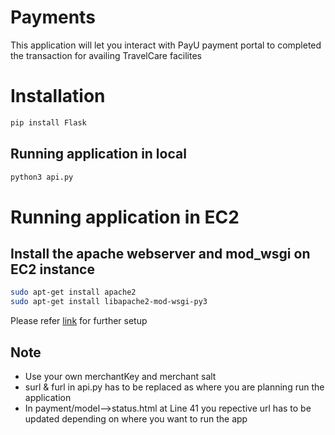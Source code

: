 # Payments

This application will let you interact with PayU payment portal to completed the transaction for availing TravelCare facilites

# Installation

```bash
pip install Flask
```
## Running application in local

```bash
python3 api.py
```
# Running application in EC2

##  Install the apache webserver and mod_wsgi on EC2 instance

```bash
sudo apt-get install apache2
sudo apt-get install libapache2-mod-wsgi-py3
```
Please refer [link](https://github.com/vigneshk01/taxi-aggregator/blob/final/screenshots/PaymentScreens_screenshots.docx) for further setup


## Note
- Use your own merchantKey and merchant salt
- surl & furl in api.py has to be replaced as where you are planning run the application
- In payment/model-->status.html at Line 41 you repective url has to be updated depending on where you want to run the app
